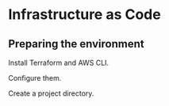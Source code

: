 # Infrastructure as Code

## Preparing the environment

Install Terraform and AWS CLI.

Configure them.

Create a project directory.
